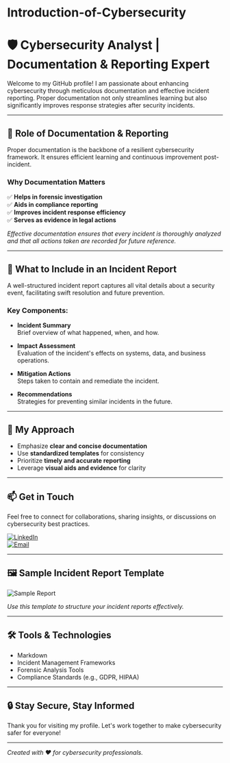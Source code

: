 # Introduction-of-Cybersecurity
# 🛡️ Cybersecurity Analyst | Documentation & Reporting Expert

Welcome to my GitHub profile! I am passionate about enhancing cybersecurity through meticulous documentation and effective incident reporting. Proper documentation not only streamlines learning but also significantly improves response strategies after security incidents.

---

## 🚨 Role of Documentation & Reporting

Proper documentation is the backbone of a resilient cybersecurity framework. It ensures efficient learning and continuous improvement post-incident.

### Why Documentation Matters

✅ **Helps in forensic investigation**  
✅ **Aids in compliance reporting**  
✅ **Improves incident response efficiency**  
✅ **Serves as evidence in legal actions**  

*Effective documentation ensures that every incident is thoroughly analyzed and that all actions taken are recorded for future reference.*

---

## 📝 What to Include in an Incident Report

A well-structured incident report captures all vital details about a security event, facilitating swift resolution and future prevention.

### Key Components:

- **Incident Summary**  
  Brief overview of what happened, when, and how.

- **Impact Assessment**  
  Evaluation of the incident's effects on systems, data, and business operations.

- **Mitigation Actions**  
  Steps taken to contain and remediate the incident.

- **Recommendations**  
  Strategies for preventing similar incidents in the future.

---

## 🎯 My Approach

- Emphasize **clear and concise documentation**  
- Use **standardized templates** for consistency  
- Prioritize **timely and accurate reporting**  
- Leverage **visual aids and evidence** for clarity

---

## 📫 Get in Touch

Feel free to connect for collaborations, sharing insights, or discussions on cybersecurity best practices.

[![LinkedIn](https://img.icons8.com/ios/50/000000/linkedin.png)](https://linkedin.com/in/yourprofile)  
[![Email](https://img.icons8.com/ios/50/000000/new-post.png)](mailto:your.email@example.com)  

---

## 🖼️ Sample Incident Report Template

![Sample Report](https://images.unsplash.com/photo-1607132531244-2a0b7b7e4f7b?ixlib=rb-4.0.3&auto=format&fit=crop&w=800&q=80)

*Use this template to structure your incident reports effectively.*

---

## 🛠️ Tools & Technologies

- Markdown
- Incident Management Frameworks
- Forensic Analysis Tools
- Compliance Standards (e.g., GDPR, HIPAA)

---

## 🔒 Stay Secure, Stay Informed

Thank you for visiting my profile. Let's work together to make cybersecurity safer for everyone!

---

*Created with ❤️ for cybersecurity professionals.*
